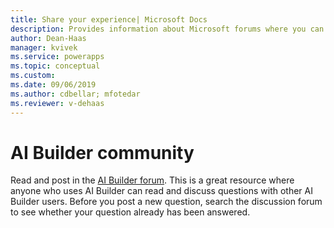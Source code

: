 ```yaml
---
title: Share your experience| Microsoft Docs
description: Provides information about Microsoft forums where you can read and contribute to discussions about AI Builder 
author: Dean-Haas
manager: kvivek
ms.service: powerapps
ms.topic: conceptual
ms.custom: 
ms.date: 09/06/2019
ms.author: cdbellar; mfotedar
ms.reviewer: v-dehaas
---
```


# AI Builder community

Read and post in the [AI Builder forum](https://go.microsoft.com/fwlink/?linkid=2092048). This is a great resource where anyone who uses AI Builder can read and discuss questions with other AI Builder users. Before you post a new question, search the discussion forum to see whether your question already has been answered.
